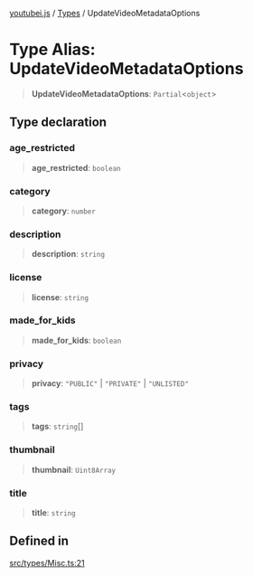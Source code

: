 [youtubei.js](../../../README.md) / [Types](../README.md) / UpdateVideoMetadataOptions

# Type Alias: UpdateVideoMetadataOptions

> **UpdateVideoMetadataOptions**: `Partial`\<`object`\>

## Type declaration

### age\_restricted

> **age\_restricted**: `boolean`

### category

> **category**: `number`

### description

> **description**: `string`

### license

> **license**: `string`

### made\_for\_kids

> **made\_for\_kids**: `boolean`

### privacy

> **privacy**: `"PUBLIC"` \| `"PRIVATE"` \| `"UNLISTED"`

### tags

> **tags**: `string`[]

### thumbnail

> **thumbnail**: `Uint8Array`

### title

> **title**: `string`

## Defined in

[src/types/Misc.ts:21](https://github.com/LuanRT/YouTube.js/blob/af92984523f90200a18314b94478a2697c9deab0/src/types/Misc.ts#L21)
